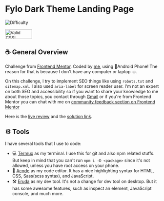 # Fylo Dark Theme Landing Page

<img src="https://img.shields.io/badge/Difficulty-Junior-brightgreen?style=for-the-badge" alt="Difficulty">
<p>
  <a href="http://jigsaw.w3.org/css-validator/check/referer">
    <img style="border:0;width:88px;height:31px"
        src="http://jigsaw.w3.org/css-validator/images/vcss-blue"
        alt="Valid CSS!" />
    </a>
</p>

## ☕ General Overview

Challenge from [Frontend Mentor](https://www.frontendmentor.io/challenges/fylo-dark-theme-landing-page-5ca5f2d21e82137ec91a50fd). Coded by [me](https://www.frontendmentor.io/profile/vanzasetia), using 📱Android Phone! The reason for that is because I don't have any computer or laptop ☺️.

On this challenge, I try to implement SEO things like using `robots.txt` and `sitemap.xml`. I also used `aria-label` for screen reader user. I'm not an expert on both SEO and accessibility so if you want to share your knowledge to me about those topics, you contact through [Gmail](venusbumi2@gmail.com) or if you're from Frontend Mentor you can chat with me on [community feedback section on Frontend Mentor](https://www.frontendmentor.io/solutions/fylo-dark-theme-landing-page-html5-css3-sass-71fZb3LhF)

Here is the [live review](https://fylodarkthemevs.netlify.app/) and the [solution link](https://www.frontendmentor.io/solutions/fylo-dark-theme-landing-page-html5-css3-sass-71fZb3LhF).

## ⚙️ Tools

I have several tools that I use to code:

- 💻 [Termux](https://f-droid.org/packages/com.termux/) as my terminal. I use this for git and also npm related stuffs. But keep in mind that you can't run `npm i -D <package>` since it's not allowed, unless you have root access on your phone.
- 📝 [Acode](https://play.google.com/store/apps/details?id=com.foxdebug.acodefree) as my code editor. It has a nice highlighting syntax for HTML, CSS, Sass(scss syntax), and JavaScript.
- 🛠️ [Eruda](https://github.com/liriliri/eruda) as my dev tool. It's not a change for dev tool on desktop. But it has some awesome features, such as inspect an element, JavaScript console, and much more.
